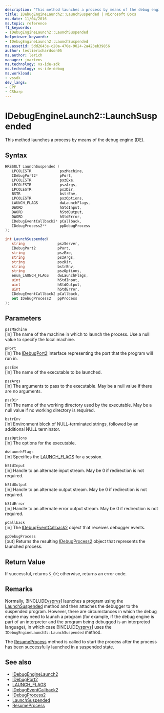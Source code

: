 ```yaml
---
description: "This method launches a process by means of the debug engine (DE)."
title: IDebugEngineLaunch2::LaunchSuspended | Microsoft Docs
ms.date: 11/04/2016
ms.topic: reference
f1_keywords:
- IDebugEngineLaunch2::LaunchSuspended
helpviewer_keywords:
- IDebugEngineLaunch2::LaunchSuspended
ms.assetid: 5dd2643e-c20a-470e-9024-2a423eb39856
author: leslierichardson95
ms.author: lerich
manager: jmartens
ms.technology: vs-ide-sdk
ms.technology: vs-ide-debug
ms.workload:
- vssdk
dev_langs:
- CPP
- CSharp
---
```

# IDebugEngineLaunch2::LaunchSuspended
This method launches a process by means of the debug engine (DE).

## Syntax

```cpp
HRESULT LaunchSuspended ( 
   LPCOLESTR             pszMachine,
   IDebugPort2*          pPort,
   LPCOLESTR             pszExe,
   LPCOLESTR             pszArgs,
   LPCOLESTR             pszDir,
   BSTR                  bstrEnv,
   LPCOLESTR             pszOptions,
   LAUNCH_FLAGS          dwLaunchFlags,
   DWORD                 hStdInput,
   DWORD                 hStdOutput,
   DWORD                 hStdError,
   IDebugEventCallback2* pCallback,
   IDebugProcess2**      ppDebugProcess
);
```

```csharp
int LaunchSuspended(
   string               pszServer,
   IDebugPort2          pPort,
   string               pszExe,
   string               pszArgs,
   string               pszDir,
   string               bstrEnv,
   string               pszOptions,
   enum_LAUNCH_FLAGS    dwLaunchFlags,
   uint                 hStdInput,
   uint                 hStdOutput,
   uint                 hStdError,
   IDebugEventCallback2 pCallback,
   out IDebugProcess2   ppProcess
);
```

## Parameters
`pszMachine`\
[in] The name of the machine in which to launch the process. Use a null value to specify the local machine.

`pPort`\
[in] The [IDebugPort2](../../../extensibility/debugger/reference/idebugport2.md) interface representing the port that the program will run in.

`pszExe`\
[in] The name of the executable to be launched.

`pszArgs`\
[in] The arguments to pass to the executable. May be a null value if there are no arguments.

`pszDir`\
[in] The name of the working directory used by the executable. May be a null value if no working directory is required.

`bstrEnv`\
[in] Environment block of NULL-terminated strings, followed by an additional NULL terminator.

`pszOptions`\
[in] The options for the executable.

`dwLaunchFlags`\
[in] Specifies the [LAUNCH_FLAGS](../../../extensibility/debugger/reference/launch-flags.md) for a session.

`hStdInput`\
[in] Handle to an alternate input stream. May be 0 if redirection is not required.

`hStdOutput`\
[in] Handle to an alternate output stream. May be 0 if redirection is not required.

`hStdError`\
[in] Handle to an alternate error output stream. May be 0 if redirection is not required.

`pCallback`\
[in] The [IDebugEventCallback2](../../../extensibility/debugger/reference/idebugeventcallback2.md) object that receives debugger events.

`ppDebugProcess`\
[out] Returns the resulting [IDebugProcess2](../../../extensibility/debugger/reference/idebugprocess2.md) object that represents the launched process.

## Return Value
 If successful, returns `S_OK`; otherwise, returns an error code.

## Remarks
 Normally, [!INCLUDE[vsprvs](../../../code-quality/includes/vsprvs_md.md)] launches a program using the [LaunchSuspended](../../../extensibility/debugger/reference/idebugportex2-launchsuspended.md) method and then attaches the debugger to the suspended program. However, there are circumstances in which the debug engine may need to launch a program (for example, if the debug engine is part of an interpreter and the program being debugged is an interpreted language), in which case [!INCLUDE[vsprvs](../../../code-quality/includes/vsprvs_md.md)] uses the `IDebugEngineLaunch2::LaunchSuspended` method.

 The [ResumeProcess](../../../extensibility/debugger/reference/idebugenginelaunch2-resumeprocess.md) method is called to start the process after the process has been successfully launched in a suspended state.

## See also
- [IDebugEngineLaunch2](../../../extensibility/debugger/reference/idebugenginelaunch2.md)
- [IDebugPort2](../../../extensibility/debugger/reference/idebugport2.md)
- [LAUNCH_FLAGS](../../../extensibility/debugger/reference/launch-flags.md)
- [IDebugEventCallback2](../../../extensibility/debugger/reference/idebugeventcallback2.md)
- [IDebugProcess2](../../../extensibility/debugger/reference/idebugprocess2.md)
- [LaunchSuspended](../../../extensibility/debugger/reference/idebugportex2-launchsuspended.md)
- [ResumeProcess](../../../extensibility/debugger/reference/idebugenginelaunch2-resumeprocess.md)
